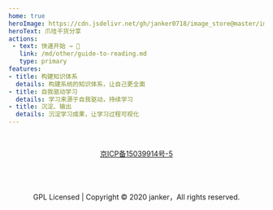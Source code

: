```yaml
---
home: true
heroImage: https://cdn.jsdelivr.net/gh/janker0718/image_store@master/img/20220328012329.png
heroText: 爪哇干货分享
actions:
 - text: 快速开始 → 🧭
   link: /md/other/guide-to-reading.md
   type: primary
features:
- title: 构建知识体系
  details: 构建系统的知识体系，让自己更全面
- title: 自我驱动学习
  details: 学习来源于自我驱动，持续学习
- title: 沉淀、输出
  details: 沉淀学习成果，让学习过程可视化
---
```


<div style="text-align:center;padding:30px 15px;">
    <a href="http://beian.miit.gov.cn" target="_blank">京ICP备15039914号-5</a>
    <br/>
    <br/>

[comment]: <> (    <a target="_blank" href="http://www.beian.gov.cn/portal/registerSystemInfo?recordcode=xxxxxx" style="display:inline-block;text-decoration:none;height:20px;line-height:20px;"><img src="" style="float:left;"/><p style="float:left;height:20px;line-height:20px;margin: 0px 0px 0px 5px; color:#939393;">京公网安备 xxxxx号</p></a>)
<br/>
<br/>
    GPL Licensed | Copyright © 2020 janker，All rights reserved. 
</div>
